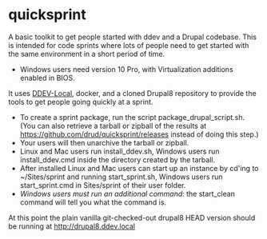# quicksprint

A basic toolkit to get people started with ddev and a Drupal codebase. This is intended for code sprints where lots of people need to get started with the same environment in a short period of time.

* Windows users need version 10 Pro, with Virtualization additions enabled in  BIOS.

It uses [DDEV-Local](https://github.com/drud/ddev), docker, and a cloned Drupal8 repository to provide the tools to get people going quickly at a sprint.

* To create a sprint package, run the script package_drupal_script.sh. (You can also retrieve a tarball or zipball of the results at https://github.com/drud/quicksprint/releases instead of doing this step.)
* Your users will then unarchive the tarball or zipball. 
* Linux and Mac users run install_ddev.sh, Windows users run install_ddev.cmd inside the directory created by the tarball.
* After installed Linux and Mac users can start up an instance by cd'ing to ~/Sites/sprint and running start_sprint.sh,  Windows users run start_sprint.cmd in Sites/sprint of their user folder.
* _Windows users must run an additional command_:  the start_clean command will tell you what the command is.

At this point the plain vanilla git-checked-out drupal8 HEAD version should be running at http://drupal8.ddev.local 

